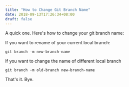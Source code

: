 ```yaml
---
title: "How to Change Git Branch Name"
date: 2018-09-13T17:26:34+08:00
draft: false
---
```


A quick one. Here's how to change your git branch name:

If you want to rename of your current local branch:

```
git branch -m new-branch-name
```

If you want to change the name of different local branch

```
git branch -m old-branch new-branch-name
```

That's it. Bye.



